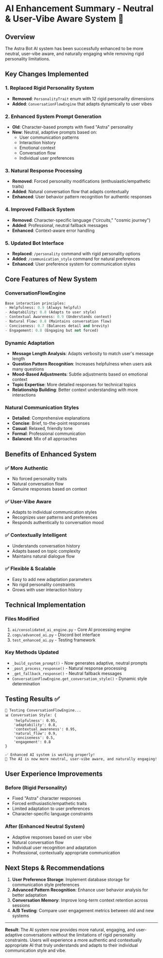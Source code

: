 # AI Enhancement Summary - Neutral & User-Vibe Aware System 🚀

## Overview
The Astra Bot AI system has been successfully enhanced to be more neutral, user-vibe aware, and naturally engaging while removing rigid personality limitations.

## Key Changes Implemented

### 1. Replaced Rigid Personality System
- **Removed**: `PersonalityTrait` enum with 12 rigid personality dimensions
- **Added**: `ConversationFlowEngine` that adapts dynamically to user vibes

### 2. Enhanced System Prompt Generation
- **Old**: Character-based prompts with fixed "Astra" personality
- **New**: Neutral, adaptive prompts based on:
  - User communication patterns
  - Interaction history
  - Emotional context
  - Conversation flow
  - Individual user preferences

### 3. Natural Response Processing
- **Removed**: Forced personality modifications (enthusiastic/empathetic traits)
- **Added**: Natural conversation flow that adapts contextually
- **Enhanced**: User behavior pattern recognition for authentic responses

### 4. Improved Fallback System
- **Removed**: Character-specific language ("circuits," "cosmic journey")
- **Added**: Professional, neutral fallback messages
- **Enhanced**: Context-aware error handling

### 5. Updated Bot Interface
- **Replaced**: `/personality` command with rigid personality options
- **Added**: `/communication_style` command for natural preferences
- **Enhanced**: User preference system for communication styles

## Core Features of New System

### ConversationFlowEngine
```python
Base interaction principles:
- Helpfulness: 0.9 (Always helpful)
- Adaptability: 0.8 (Adapts to user style)
- Contextual Awareness: 0.9 (Understands context)
- Natural Flow: 0.8 (Maintains conversation flow)
- Conciseness: 0.7 (Balances detail and brevity)
- Engagement: 0.8 (Engaging but not forced)
```

### Dynamic Adaptation
- **Message Length Analysis**: Adapts verbosity to match user's message length
- **Question Pattern Recognition**: Increases helpfulness when users ask many questions
- **Mood-Based Adjustments**: Subtle adjustments based on emotional context
- **Topic Expertise**: More detailed responses for technical topics
- **Relationship Building**: Better context understanding with more interactions

### Natural Communication Styles
- **Detailed**: Comprehensive explanations
- **Concise**: Brief, to-the-point responses
- **Casual**: Relaxed, friendly tone
- **Formal**: Professional communication
- **Balanced**: Mix of all approaches

## Benefits of Enhanced System

### ✅ More Authentic
- No forced personality traits
- Natural conversation flow
- Genuine responses based on context

### ✅ User-Vibe Aware
- Adapts to individual communication styles
- Recognizes user patterns and preferences
- Responds authentically to conversation mood

### ✅ Contextually Intelligent
- Understands conversation history
- Adapts based on topic complexity
- Maintains natural dialogue flow

### ✅ Flexible & Scalable
- Easy to add new adaptation parameters
- No rigid personality constraints
- Grows with user interaction history

## Technical Implementation

### Files Modified
1. `ai/consolidated_ai_engine.py` - Core AI processing engine
2. `cogs/advanced_ai.py` - Discord bot interface
3. `test_enhanced_ai.py` - Testing framework

### Key Methods Updated
- `_build_system_prompt()` - Now generates adaptive, neutral prompts
- `_post_process_response()` - Natural response processing
- `_get_fallback_response()` - Neutral fallback messages
- `ConversationFlowEngine.get_conversation_style()` - Dynamic style determination

## Testing Results ✅

```
🧪 Testing ConversationFlowEngine...
📊 Conversation Style: {
    'helpfulness': 0.95, 
    'adaptability': 0.8, 
    'contextual_awareness': 0.95, 
    'natural_flow': 0.9, 
    'conciseness': 0.5, 
    'engagement': 0.8
}

✅ Enhanced AI system is working properly!
🎉 The AI is now more neutral, user-vibe aware, and naturally engaging!
```

## User Experience Improvements

### Before (Rigid Personality)
- Fixed "Astra" character responses
- Forced enthusiastic/empathetic traits
- Limited adaptation to user preferences
- Character-specific language constraints

### After (Enhanced Neutral System)
- Adaptive responses based on user vibe
- Natural conversation flow
- Individual user recognition and adaptation
- Professional, contextually appropriate communication

## Next Steps & Recommendations

1. **User Preference Storage**: Implement database storage for communication style preferences
2. **Advanced Pattern Recognition**: Enhance user behavior analysis for better adaptation
3. **Conversation Memory**: Improve long-term context retention across sessions
4. **A/B Testing**: Compare user engagement metrics between old and new systems

---

**Result**: The AI system now provides more natural, engaging, and user-adaptive conversations without the limitations of rigid personality constraints. Users will experience a more authentic and contextually appropriate AI that truly understands and adapts to their individual communication style and vibe.
